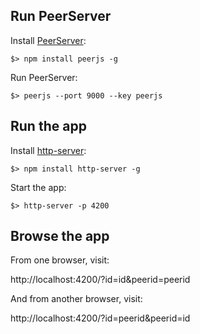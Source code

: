## Run PeerServer

Install [PeerServer](https://github.com/peers/peerjs-server):

    $> npm install peerjs -g

Run PeerServer:

    $> peerjs --port 9000 --key peerjs
    
## Run the app

Install [http-server](https://github.com/indexzero/http-server):

    $> npm install http-server -g

Start the app:

    $> http-server -p 4200
    
## Browse the app

From one browser, visit:

http://localhost:4200/?id=id&peerid=peerid

And from another browser, visit:

http://localhost:4200/?id=peerid&peerid=id
